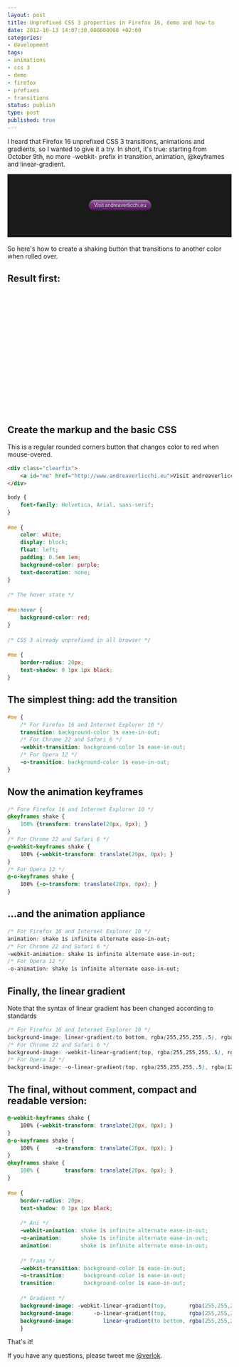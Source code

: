 ```yaml
---
layout: post
title: Unprefixed CSS 3 properties in Firefox 16, demo and how-to
date: 2012-10-13 14:07:30.000000000 +02:00
categories:
- development
tags:
- animations
- css 3
- demo
- firefox
- prefixes
- transitions
status: publish
type: post
published: true
---
```

I heard that Firefox 16 unprefixed CSS 3 transitions, animations and gradients, so I wanted to give it a try. In short, it's true: starting from October 9th, no more -webkit- prefix in transition, animation, @keyframes and linear-gradient.

![](/assets/post-images/unprefixed-ff-button1.jpg "unprefixed-ff-button")

So here's how to create a shaking button that transitions to another color when rolled over.

## Result first:

<iframe class="lazy" height='265' scrolling='no' title='Animated and transitioned gradient rounded button' data-src='https://codepen.io/verlok/embed/dWgePa/?height=265&amp;theme-id=0&amp;default-tab=css,result&amp;embed-version=2' frameborder='no' allowtransparency='true' allowfullscreen='true' style='width: 100%;'>See the Pen <a href='https://codepen.io/verlok/pen/dWgePa/'>Animated and transitioned gradient rounded button</a> by Andrea Verlicchi (<a href='https://codepen.io/verlok'>@verlok</a>) on <a href='https://codepen.io'>CodePen</a>.
</iframe>

## Create the markup and the basic CSS

This is a regular rounded corners button that changes color to red when mouse-overed.

```html
<div class="clearfix">
    <a id="me" href="http://www.andreaverlicchi.eu">Visit andreaverlicchi.eu</a>
</div>
```

```css
body {
    font-family: Helvetica, Arial, sans-serif;
}

#me {
    color: white;
    display: block;
    float: left;
    padding: 0.5em 1em;
    background-color: purple;
    text-decoration: none;
}

/* The hover state */

#me:hover {
    background-color: red;
}

/* CSS 3 already unprefixed in all browser */

#me {
    border-radius: 20px;
    text-shadow: 0 1px 1px black;
}
```

## The simplest thing: add the transition

```css
#me {
    /* For Firefox 16 and Internet Explorer 10 */
    transition: background-color 1s ease-in-out;
    /* For Chrome 22 and Safari 6 */
    -webkit-transition: background-color 1s ease-in-out;
    /* For Opera 12 */
    -o-transition: background-color 1s ease-in-out;
}
```

## Now the animation keyframes

```css
/* Fore Firefox 16 and Internet Explorer 10 */
@keyframes shake {
    100% {transform: translate(20px, 0px); }
}
/* For Chrome 22 and Safari 6 */
@-webkit-keyframes shake {
    100% {-webkit-transform: translate(20px, 0px); }
}
/* For Opera 12 */
@-o-keyframes shake {
    100% {-o-transform: translate(20px, 0px); }
}
```

## ...and the animation appliance

```css
/* For Firefox 16 and Internet Explorer 10 */
animation: shake 1s infinite alternate ease-in-out;
/* For Chrome 22 and Safari 6 */
-webkit-animation: shake 1s infinite alternate ease-in-out;
/* For Opera 12 */
-o-animation: shake 1s infinite alternate ease-in-out;
```

## Finally, the linear gradient

Note that the syntax of linear gradient has been changed according to standards

```css
/* For Firefox 16 and Internet Explorer 10 */
background-image: linear-gradient(to bottom, rgba(255,255,255,.5), rgba(127,127,127,0.1), rgba(0,0,0,0.5));
/* For Chrome 22 and Safari 6 */
background-image: -webkit-linear-gradient(top, rgba(255,255,255,.5), rgba(127,127,127,0.1), rgba(0,0,0,0.5));
/* For Opera 12 */
background-image: -o-linear-gradient(top, rgba(255,255,255,.5), rgba(127,127,127,0.1), rgba(0,0,0,0.5));
```

## The final, without comment, compact and readable version:

```css
@-webkit-keyframes shake {
    100% {-webkit-transform: translate(20px, 0px); }
}
@-o-keyframes shake {
    100% {     -o-transform: translate(20px, 0px); }
}
@keyframes shake {
    100% {        transform: translate(20px, 0px); }
}

#me {
    border-radius: 20px;
    text-shadow: 0 1px 1px black;

    /* Ani */
    -webkit-animation: shake 1s infinite alternate ease-in-out;
    -o-animation:      shake 1s infinite alternate ease-in-out;
    animation:         shake 1s infinite alternate ease-in-out;

    /* Trans */
    -webkit-transition: background-color 1s ease-in-out;
    -o-transition:      background-color 1s ease-in-out;
    transition:         background-color 1s ease-in-out;

    /* Gradient */
    background-image: -webkit-linear-gradient(top,       rgba(255,255,255,.5), rgba(127,127,127,0.1), rgba(0,0,0,0.5));
    background-image:      -o-linear-gradient(top,       rgba(255,255,255,.5), rgba(127,127,127,0.1), rgba(0,0,0,0.5));
    background-image:         linear-gradient(to bottom, rgba(255,255,255,.5), rgba(127,127,127,0.1), rgba(0,0,0,0.5));
    }
```

That's it!

If you have any questions, please tweet me [@verlok](https://twitter.com/verlok).